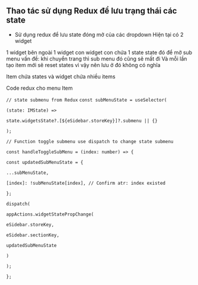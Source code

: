 ## Thao tác sử dụng Redux để lưu trạng thái các state
- Sử dụng redux để lưu state đóng mở của các dropdown
Hiện tại có 2 widget 

1 widget bên ngoài 
1 widget con
widget con chứa 1 state
state đó để mở sub menu
vấn đề: khi chuyển trang thì sub menu đó cũng sẽ mất đi
Và mỗi lần tạo item mới sẽ reset states vì vậy nên lưu ở đó không có nghĩa

Item chứa states và widget chứa nhiều items

Code redux cho menu Item

`// state submenu from Redux`
`const subMenuState = useSelector(`

`(state: IMState) =>`

`state.widgetsState?.[${eSidebar.storeKey}]?.submenu || {}`

`);`



`// Function toggle submenu use dispatch to change state submenu`

`const handleToggleSubMenu = (index: number) => {`

`const updatedSubMenuState = {`

`...subMenuState,`

`[index]: !subMenuState[index], // Confirm atr: index existed`

`};`

  

`dispatch(`

`appActions.widgetStatePropChange(`

`eSidebar.storeKey,`

`eSidebar.sectionKey,`

`updatedSubMenuState`

`)`

`);`

`};`